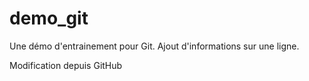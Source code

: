 # demo_git
Une démo d'entrainement pour Git.
Ajout d'informations sur une ligne.

Modification depuis GitHub
